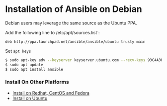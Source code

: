# Installation of Ansible on Debian

Debian users may leverage the same source as the Ubuntu PPA.

Add the following line to /etc/apt/sources.list`:
~~~
deb http://ppa.launchpad.net/ansible/ansible/ubuntu trusty main
~~~
Set `apt keys`
~~~sh
$ sudo apt-key adv --keyserver keyserver.ubuntu.com --recv-keys 93C4A3FD7BB9C367
$ sudo apt update
$ sudo apt install ansible
~~~

### Install On Other Platforms
* [Install on Redhat, CentOS and Fedora](../Ansible_installation/Installation_Ansible_on_Redhat_CentOS_Fedora.md)
* [Install on Ubuntu](../Ansible_installation/Installation_Ansible_on_Ubuntu.md)
